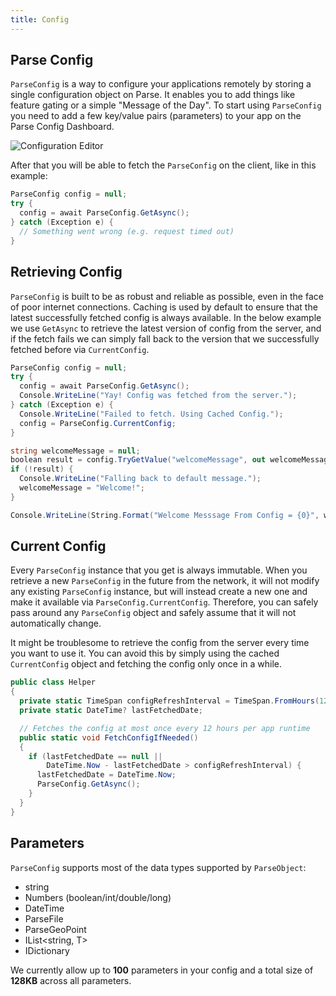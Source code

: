 ```yaml
---
title: Config
---
```


## Parse Config

`ParseConfig` is a way to configure your applications remotely by storing a single configuration object on Parse. It enables you to add things like feature gating or a simple "Message of the Day". To start using `ParseConfig` you need to add a few key/value pairs (parameters) to your app on the Parse Config Dashboard.

<img alt="Configuration Editor" data-echo="{{ '/assets/images/config_editor.png' | prepend: site.baseurl }}"/>

After that you will be able to fetch the `ParseConfig` on the client, like in this example:

```cs
ParseConfig config = null;
try {
  config = await ParseConfig.GetAsync();
} catch (Exception e) {
  // Something went wrong (e.g. request timed out)
}
```

## Retrieving Config

`ParseConfig` is built to be as robust and reliable as possible, even in the face of poor internet connections. Caching is used by default to ensure that the latest successfully fetched config is always available. In the below example we use `GetAsync` to retrieve the latest version of config from the server, and if the fetch fails we can simply fall back to the version that we successfully fetched before via `CurrentConfig`.

```cs
ParseConfig config = null;
try {
  config = await ParseConfig.GetAsync();
  Console.WriteLine("Yay! Config was fetched from the server.");
} catch (Exception e) {
  Console.WriteLine("Failed to fetch. Using Cached Config.");
  config = ParseConfig.CurrentConfig;
}

string welcomeMessage = null;
boolean result = config.TryGetValue("welcomeMessage", out welcomeMessage);
if (!result) {
  Console.WriteLine("Falling back to default message.");
  welcomeMessage = "Welcome!";
}

Console.WriteLine(String.Format("Welcome Messsage From Config = {0}", welcomeMessage));
```

## Current Config

Every `ParseConfig` instance that you get is always immutable. When you retrieve a new `ParseConfig` in the future from the network, it will not modify any existing `ParseConfig` instance, but will instead create a new one and make it available via `ParseConfig.CurrentConfig`. Therefore, you can safely pass around any `ParseConfig` object and safely assume that it will not automatically change.

It might be troublesome to retrieve the config from the server every time you want to use it. You can avoid this by simply using the cached `CurrentConfig` object and fetching the config only once in a while.

```cs
public class Helper
{
  private static TimeSpan configRefreshInterval = TimeSpan.FromHours(12);
  private static DateTime? lastFetchedDate;

  // Fetches the config at most once every 12 hours per app runtime
  public static void FetchConfigIfNeeded()
  {
    if (lastFetchedDate == null ||
        DateTime.Now - lastFetchedDate > configRefreshInterval) {
      lastFetchedDate = DateTime.Now;
      ParseConfig.GetAsync();
    }
  }
}
```

## Parameters

`ParseConfig`  supports most of the data types supported by `ParseObject`:

*   string
*   Numbers (boolean/int/double/long)
*   DateTime
*   ParseFile
*   ParseGeoPoint
*   IList<string, T>
*   IDictionary<T>

We currently allow up to **100** parameters in your config and a total size of **128KB** across all parameters.
